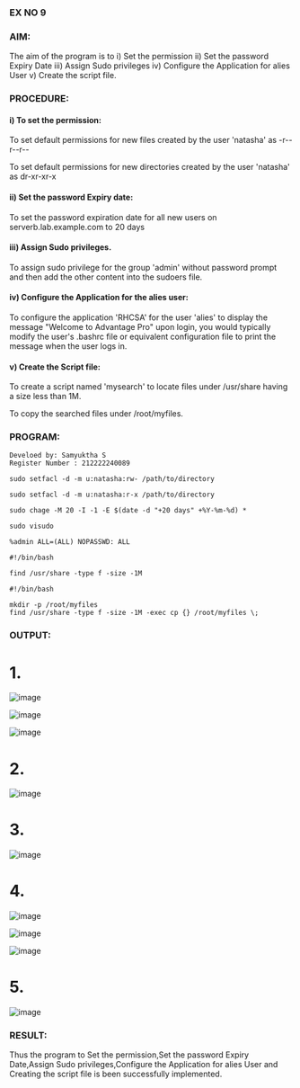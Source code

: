 ### EX NO 9

### AIM:

The aim of the program is to i) Set the permission
                             ii) Set the password Expiry Date
                             iii) Assign Sudo privileges
                             iv) Configure the Application for alies User
                             v) Create the script file.

### PROCEDURE:

#### i) To set the permission:
To set default permissions for new files created by the user 'natasha' as -r--r--r--

To set default permissions for new directories created by the user 'natasha' as dr-xr-xr-x

#### ii) Set the password Expiry date:
To set the password expiration date for all new users on serverb.lab.example.com to 20 days

#### iii) Assign Sudo privileges.
To assign sudo privilege for the group 'admin' without password prompt and then add the other content into the 
sudoers file.

#### iv) Configure the Application for the alies user:
To configure the application 'RHCSA' for the user 'alies' to display the message "Welcome to Advantage Pro" upon login, you would typically modify the user's .bashrc file 
or equivalent configuration file to print the message when the user logs in.

#### v) Create the Script file:
To create a script named 'mysearch' to locate files under /usr/share having a 
size less than 1M.

To copy the searched files under /root/myfiles.

### PROGRAM:
```
Develoed by: Samyuktha S
Register Number : 212222240089
```
```
sudo setfacl -d -m u:natasha:rw- /path/to/directory

sudo setfacl -d -m u:natasha:r-x /path/to/directory

sudo chage -M 20 -I -1 -E $(date -d "+20 days" +%Y-%m-%d) *

sudo visudo

%admin ALL=(ALL) NOPASSWD: ALL

#!/bin/bash

find /usr/share -type f -size -1M

#!/bin/bash

mkdir -p /root/myfiles
find /usr/share -type f -size -1M -exec cp {} /root/myfiles \;
```

### OUTPUT:
# 1.
![image](https://github.com/SamyukthaSreenivasan/Set-the-permission/assets/119475703/637df942-ca46-4558-b653-3afa30d8e9d4)

![image](https://github.com/SamyukthaSreenivasan/Set-the-permission/assets/119475703/813af6d7-c78c-4886-8df3-4366a4826be5)

![image](https://github.com/SamyukthaSreenivasan/Set-the-permission/assets/119475703/a22a1f35-6ec6-4ae6-9eff-89ff2bcd578b)

# 2.
![image](https://github.com/SamyukthaSreenivasan/Set-the-permission/assets/119475703/20bd9747-a5c2-4398-a0ce-c7ba5a899543)

# 3.
![image](https://github.com/SamyukthaSreenivasan/Set-the-permission/assets/119475703/d799ee0a-06e8-4443-b380-39058f4d2148)

# 4.
![image](https://github.com/SamyukthaSreenivasan/Set-the-permission/assets/119475703/75fcd7da-f86c-4ed7-9277-184891f992ff)

![image](https://github.com/SamyukthaSreenivasan/Set-the-permission/assets/119475703/87c406d6-a198-4bed-a815-9f74c9e2d584)

![image](https://github.com/SamyukthaSreenivasan/Set-the-permission/assets/119475703/88160158-11e7-4e9c-96b8-e5f448dd62cf)

# 5.
![image](https://github.com/SamyukthaSreenivasan/Set-the-permission/assets/119475703/0b6ec9cc-5b76-4a43-8bed-e45ee1c483ba)

### RESULT: 
Thus the program to Set the permission,Set the password Expiry Date,Assign Sudo privileges,Configure the Application for alies User and Creating the script file is been successfully implemented.


